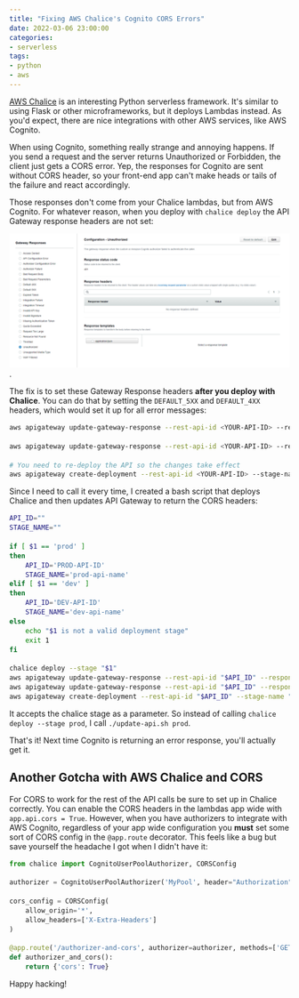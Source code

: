 ```yaml
---
title: "Fixing AWS Chalice's Cognito CORS Errors"
date: 2022-03-06 23:00:00
categories:
- serverless
tags:
- python
- aws
---
```


<a href="https://aws.github.io/chalice/" target="_blank" rel="nofollow noopener noreferrer">AWS Chalice</a> is an interesting Python serverless framework. It's similar to using Flask or other microframeworks, but it deploys Lambdas instead. As you'd expect, there are nice integrations with other AWS services, like AWS Cognito.

When using Cognito, something really strange and annoying happens. If you send a request and the server returns Unauthorized or Forbidden, the client just gets a CORS error. Yep, the responses for Cognito are sent without CORS header, so your front-end app can't make heads or tails of the failure and react accordingly.

Those responses don't come from your Chalice lambdas, but from AWS Cognito. For whatever reason, when you deploy with `chalice deploy` the API Gateway response headers are not set:

![No values set in API Gateway Response Headers after running `chalice deploy`](./aws-chalice-no-gateway-responses-for-errors.png).

The fix is to set these Gateway Response headers **after you deploy with Chalice**. You can do that by setting the `DEFAULT_5XX` and `DEFAULT_4XX` headers, which would set it up for all error messages:

```bash
aws apigateway update-gateway-response --rest-api-id <YOUR-API-ID> --response-type DEFAULT_5XX --cli-input-json "{\"patchOperations\":[{\"op\":\"add\",\"path\":\"/responseParameters/gatewayresponse.header.Access-Control-Allow-Headers\",\"value\":\"'Content-Type,X-Amz-Date,Authorization,X-Api-Key,X-Amz-Security-Token'\"},{\"op\":\"add\",\"path\":\"/responseParameters/gatewayresponse.header.Access-Control-Allow-Methods\",\"value\":\"'OPTIONS,POST,PUT,GET,DELETE'\"},{\"op\":\"add\",\"path\":\"/responseParameters/gatewayresponse.header.Access-Control-Allow-Origin\",\"value\":\"'*'\"}]}"

aws apigateway update-gateway-response --rest-api-id <YOUR-API-ID> --response-type DEFAULT_4XX --cli-input-json "{\"patchOperations\":[{\"op\":\"add\",\"path\":\"/responseParameters/gatewayresponse.header.Access-Control-Allow-Headers\",\"value\":\"'Content-Type,X-Amz-Date,Authorization,X-Api-Key,X-Amz-Security-Token'\"},{\"op\":\"add\",\"path\":\"/responseParameters/gatewayresponse.header.Access-Control-Allow-Methods\",\"value\":\"'OPTIONS,POST,PUT,GET,DELETE'\"},{\"op\":\"add\",\"path\":\"/responseParameters/gatewayresponse.header.Access-Control-Allow-Origin\",\"value\":\"'*'\"}]}"

# You need to re-deploy the API so the changes take effect
aws apigateway create-deployment --rest-api-id <YOUR-API-ID> --stage-name <YOUR-API-STAGE>
```

Since I need to call it every time, I created a bash script that deploys Chalice and then updates API Gateway to return the CORS headers:

```bash
API_ID=""
STAGE_NAME=""

if [ $1 == 'prod' ]
then
    API_ID='PROD-API-ID'
    STAGE_NAME='prod-api-name'
elif [ $1 == 'dev' ]
then
    API_ID='DEV-API-ID'
    STAGE_NAME='dev-api-name'
else
    echo "$1 is not a valid deployment stage"
    exit 1
fi

chalice deploy --stage "$1"
aws apigateway update-gateway-response --rest-api-id "$API_ID" --response-type DEFAULT_5XX --cli-input-json "{\"patchOperations\":[{\"op\":\"add\",\"path\":\"/responseParameters/gatewayresponse.header.Access-Control-Allow-Headers\",\"value\":\"'Content-Type,X-Amz-Date,Authorization,X-Api-Key,X-Amz-Security-Token'\"},{\"op\":\"add\",\"path\":\"/responseParameters/gatewayresponse.header.Access-Control-Allow-Methods\",\"value\":\"'OPTIONS,POST,PUT,GET,DELETE'\"},{\"op\":\"add\",\"path\":\"/responseParameters/gatewayresponse.header.Access-Control-Allow-Origin\",\"value\":\"'*'\"}]}"
aws apigateway update-gateway-response --rest-api-id "$API_ID" --response-type DEFAULT_4XX --cli-input-json "{\"patchOperations\":[{\"op\":\"add\",\"path\":\"/responseParameters/gatewayresponse.header.Access-Control-Allow-Headers\",\"value\":\"'Content-Type,X-Amz-Date,Authorization,X-Api-Key,X-Amz-Security-Token'\"},{\"op\":\"add\",\"path\":\"/responseParameters/gatewayresponse.header.Access-Control-Allow-Methods\",\"value\":\"'OPTIONS,POST,PUT,GET,DELETE'\"},{\"op\":\"add\",\"path\":\"/responseParameters/gatewayresponse.header.Access-Control-Allow-Origin\",\"value\":\"'*'\"}]}"
aws apigateway create-deployment --rest-api-id "$API_ID" --stage-name "$STAGE_NAME"
```

It accepts the chalice stage as a parameter. So instead of calling `chalice deploy --stage prod`, I call `./update-api.sh prod`.

That's it! Next time Cognito is returning an error response, you'll actually get it.

## Another Gotcha with AWS Chalice and CORS

For CORS to work for the rest of the API calls be sure to set up in Chalice correctly. You can enable the CORS headers in the lambdas app wide with `app.api.cors = True`. However, when you have authorizers to integrate with AWS Cognito, regardless of your app wide configuration you **must** set some sort of CORS config in the `@app.route` decorator. This feels like a bug but save yourself the headache I got when I didn't have it:

```python
from chalice import CognitoUserPoolAuthorizer, CORSConfig

authorizer = CognitoUserPoolAuthorizer('MyPool', header="Authorization", provider_arns=['arn:aws:cognito:...:userpool/name'])

cors_config = CORSConfig(
    allow_origin='*',
    allow_headers=['X-Extra-Headers']
)

@app.route('/authorizer-and-cors', authorizer=authorizer, methods=['GET'], cors=cors_config)
def authorizer_and_cors():
    return {'cors': True}
```

Happy hacking!
